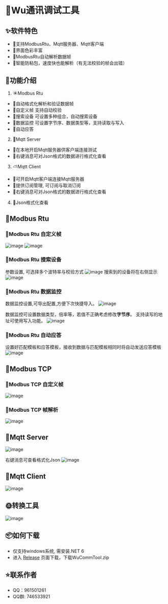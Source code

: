 # 🌟Wu通讯调试工具

## ✨软件特色
- 🌈支持ModbusRtu、Mqtt服务器、Mqtt客户端
- 🎨界面色彩丰富
- 🍭ModbusRtu自动解析数据帧
- 🔖智能防粘包，速度快也能解析（有无法校验的帧会出错）

## 🌈功能介绍
1. ☀️Modbus Rtu 
- 🌻自动格式化解析和验证数据帧
- 🌵自定义帧  支持自动校验
- 🍄搜索设备  可设置多种组合，自动搜索设备
- 🌴数据监控  可设置字节序、数据类型等，支持读取与写入
- 🌱自动应答  
2. 🌷Mqtt Server
- 🌼在本地开启Mqtt服务器供客户端连接测试
- 🌾右键消息可对Json格式的数据进行格式化查看
3. ⛅Mqtt Client
- 🐅可开启Mqtt客户端连接Mqtt服务器
- 🐇提供订阅管理, 可订阅与取消订阅
- 🐳右键消息可对Json格式的数据进行格式化查看
4. 🎄Json格式化查看

## 🌊Modbus Rtu
### 🐬Modbus Rtu 自定义帧
![image](https://gitee.com/Monika551/Wu.CommTool/raw/master/Wu.CommTool/Images/About/ModbusRtu自定义帧.png)
![image](https://gitee.com/Monika551/Wu.CommTool/raw/master/Wu.CommTool/Images/About/ModbusRtu解析数据帧.png)

### 🔎Modbus Rtu 搜索设备
参数设置, 可选择多个波特率与校验方式
![image](https://gitee.com/Monika551/Wu.CommTool/raw/master/Wu.CommTool/Images/About/ModbusRtu搜索设备设置.png)
搜索到的设备将在右侧显示
![image](https://gitee.com/Monika551/Wu.CommTool/raw/master/Wu.CommTool/Images/About/ModbusRtu搜索设备中.png)

### 🐏Modbus Rtu 数据监控
数据监控设置,可导出配置,方便下次快捷导入。
![image](https://gitee.com/Monika551/Wu.CommTool/raw/master/Wu.CommTool/Images/About/ModbusRtu数据监控设置.png)

数据监控可设置数据类型，倍率等，若值不正确考虑修改**字节序**。 支持读写的地址可使用写入功能。
![image](https://gitee.com/Monika551/Wu.CommTool/raw/master/Wu.CommTool/Images/About/ModbusRtu数据监控.png)

### 🐙Modbus Rtu 自动应答
设置好匹配模板和应答模板，接收到数据与匹配模板相同时将自动发送应答模板
![image](https://gitee.com/Monika551/Wu.CommTool/raw/master/Wu.CommTool/Images/About/ModbusRtu自动应答.png)

## 🐲Modbus TCP
### 🐇Modbus TCP 自定义帧
![image](https://gitee.com/Monika551/Wu.CommTool/raw/master/Wu.CommTool/Images/About/ModbusTcp自定义帧.png)
### 🐅Modbus TCP 帧解析
![image](https://gitee.com/Monika551/Wu.CommTool/raw/master/Wu.CommTool/Images/About/ModbusTcp帧解析.png)

## 🌻Mqtt Server
![image](https://gitee.com/Monika551/Wu.CommTool/raw/master/Wu.CommTool/Images/About/Mqtt服务器.png)

右键消息可查看格式化Json
![image](https://gitee.com/Monika551/Wu.CommTool/raw/master/Wu.CommTool/Images/About/Mqtt服务器查看格式化Json.png)

## 🍁Mqtt Client
![image](https://gitee.com/Monika551/Wu.CommTool/raw/master/Wu.CommTool/Images/About/Mqtt客户端.png)

## 🌞转换工具
![image](https://gitee.com/Monika551/Wu.CommTool/raw/master/Wu.CommTool/Images/About/值转换.png)

## 📦如何下载
- 仅支持windows系统, 需安装.NET 6
- 进入 [Release](https://github.com/Monika1313/Wu.CommTool/releases) 页面下载，下载WuCommTool.zip

## ⭐联系作者
- QQ：961501261
- QQ群: 746533921
